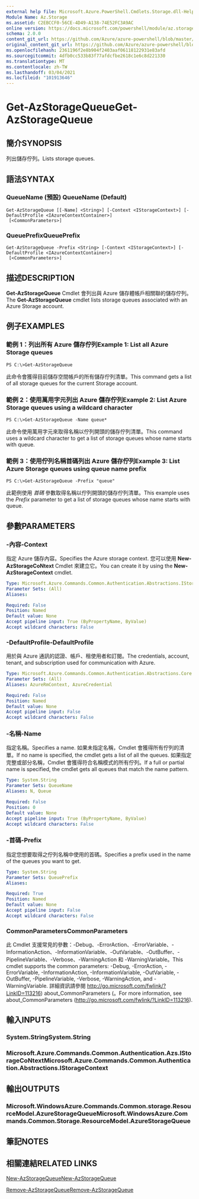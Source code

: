 ```yaml
---
external help file: Microsoft.Azure.PowerShell.Cmdlets.Storage.dll-Help.xml
Module Name: Az.Storage
ms.assetid: C2EBCCF0-56CE-4D49-A138-74E52FC3A9AC
online version: https://docs.microsoft.com/powershell/module/az.storage/get-azstoragequeue
schema: 2.0.0
content_git_url: https://github.com/Azure/azure-powershell/blob/master/src/Storage/Storage.Management/help/Get-AzStorageQueue.md
original_content_git_url: https://github.com/Azure/azure-powershell/blob/master/src/Storage/Storage.Management/help/Get-AzStorageQueue.md
ms.openlocfilehash: 2361196f2e8b904f2403aaf06118122931e83afd
ms.sourcegitcommit: 4dfb0cc533b83f77afdcfbe2618c1e6c8d221330
ms.translationtype: MT
ms.contentlocale: zh-TW
ms.lasthandoff: 03/04/2021
ms.locfileid: "101913646"
---
```

# <span data-ttu-id="b97b4-101">Get-AzStorageQueue</span><span class="sxs-lookup"><span data-stu-id="b97b4-101">Get-AzStorageQueue</span></span>

## <span data-ttu-id="b97b4-102">簡介</span><span class="sxs-lookup"><span data-stu-id="b97b4-102">SYNOPSIS</span></span>
<span data-ttu-id="b97b4-103">列出儲存佇列。</span><span class="sxs-lookup"><span data-stu-id="b97b4-103">Lists storage queues.</span></span>

## <span data-ttu-id="b97b4-104">語法</span><span class="sxs-lookup"><span data-stu-id="b97b4-104">SYNTAX</span></span>

### <span data-ttu-id="b97b4-105">QueueName (預設) </span><span class="sxs-lookup"><span data-stu-id="b97b4-105">QueueName (Default)</span></span>
```
Get-AzStorageQueue [[-Name] <String>] [-Context <IStorageContext>] [-DefaultProfile <IAzureContextContainer>]
 [<CommonParameters>]
```

### <span data-ttu-id="b97b4-106">QueuePrefix</span><span class="sxs-lookup"><span data-stu-id="b97b4-106">QueuePrefix</span></span>
```
Get-AzStorageQueue -Prefix <String> [-Context <IStorageContext>] [-DefaultProfile <IAzureContextContainer>]
 [<CommonParameters>]
```

## <span data-ttu-id="b97b4-107">描述</span><span class="sxs-lookup"><span data-stu-id="b97b4-107">DESCRIPTION</span></span>
<span data-ttu-id="b97b4-108">**Get-AzStorageQueue** Cmdlet 會列出與 Azure 儲存體帳戶相關聯的儲存佇列。</span><span class="sxs-lookup"><span data-stu-id="b97b4-108">The **Get-AzStorageQueue** cmdlet lists storage queues associated with an Azure Storage account.</span></span>

## <span data-ttu-id="b97b4-109">例子</span><span class="sxs-lookup"><span data-stu-id="b97b4-109">EXAMPLES</span></span>

### <span data-ttu-id="b97b4-110">範例 1：列出所有 Azure 儲存佇列</span><span class="sxs-lookup"><span data-stu-id="b97b4-110">Example 1: List all Azure Storage queues</span></span>
```
PS C:\>Get-AzStorageQueue
```

<span data-ttu-id="b97b4-111">此命令會獲得目前儲存空間帳戶的所有儲存佇列清單。</span><span class="sxs-lookup"><span data-stu-id="b97b4-111">This command gets a list of all storage queues for the current Storage account.</span></span>

### <span data-ttu-id="b97b4-112">範例 2：使用萬用字元列出 Azure 儲存佇列</span><span class="sxs-lookup"><span data-stu-id="b97b4-112">Example 2: List Azure Storage queues using a wildcard character</span></span>
```
PS C:\>Get-AzStorageQueue -Name queue*
```

<span data-ttu-id="b97b4-113">此命令使用萬用字元來取得名稱以佇列開頭的儲存佇列清單。</span><span class="sxs-lookup"><span data-stu-id="b97b4-113">This command uses a wildcard character to get a list of storage queues whose name starts with queue.</span></span>

### <span data-ttu-id="b97b4-114">範例 3：使用佇列名稱首碼列出 Azure 儲存佇列</span><span class="sxs-lookup"><span data-stu-id="b97b4-114">Example 3: List Azure Storage queues using queue name prefix</span></span>
```
PS C:\>Get-AzStorageQueue -Prefix "queue"
```

<span data-ttu-id="b97b4-115">此範例使用 *首碼* 參數取得名稱以佇列開頭的儲存佇列清單。</span><span class="sxs-lookup"><span data-stu-id="b97b4-115">This example uses the *Prefix* parameter to get a list of storage queues whose name starts with queue.</span></span>

## <span data-ttu-id="b97b4-116">參數</span><span class="sxs-lookup"><span data-stu-id="b97b4-116">PARAMETERS</span></span>

### <span data-ttu-id="b97b4-117">-內容</span><span class="sxs-lookup"><span data-stu-id="b97b4-117">-Context</span></span>
<span data-ttu-id="b97b4-118">指定 Azure 儲存內容。</span><span class="sxs-lookup"><span data-stu-id="b97b4-118">Specifies the Azure storage context.</span></span>
<span data-ttu-id="b97b4-119">您可以使用 **New-AzStorageCoNtext** Cmdlet 來建立它。</span><span class="sxs-lookup"><span data-stu-id="b97b4-119">You can create it by using the **New-AzStorageContext** cmdlet.</span></span>

```yaml
Type: Microsoft.Azure.Commands.Common.Authentication.Abstractions.IStorageContext
Parameter Sets: (All)
Aliases:

Required: False
Position: Named
Default value: None
Accept pipeline input: True (ByPropertyName, ByValue)
Accept wildcard characters: False
```

### <span data-ttu-id="b97b4-120">-DefaultProfile</span><span class="sxs-lookup"><span data-stu-id="b97b4-120">-DefaultProfile</span></span>
<span data-ttu-id="b97b4-121">用於與 Azure 通訊的認證、帳戶、租使用者和訂閱。</span><span class="sxs-lookup"><span data-stu-id="b97b4-121">The credentials, account, tenant, and subscription used for communication with Azure.</span></span>

```yaml
Type: Microsoft.Azure.Commands.Common.Authentication.Abstractions.Core.IAzureContextContainer
Parameter Sets: (All)
Aliases: AzureRmContext, AzureCredential

Required: False
Position: Named
Default value: None
Accept pipeline input: False
Accept wildcard characters: False
```

### <span data-ttu-id="b97b4-122">-名稱</span><span class="sxs-lookup"><span data-stu-id="b97b4-122">-Name</span></span>
<span data-ttu-id="b97b4-123">指定名稱。</span><span class="sxs-lookup"><span data-stu-id="b97b4-123">Specifies a name.</span></span>
<span data-ttu-id="b97b4-124">如果未指定名稱，Cmdlet 會獲得所有佇列的清單。</span><span class="sxs-lookup"><span data-stu-id="b97b4-124">If no name is specified, the cmdlet gets a list of all the queues.</span></span>
<span data-ttu-id="b97b4-125">如果指定完整或部分名稱，Cmdlet 會獲得符合名稱模式的所有佇列。</span><span class="sxs-lookup"><span data-stu-id="b97b4-125">If a full or partial name is specified, the cmdlet gets all queues that match the name pattern.</span></span>

```yaml
Type: System.String
Parameter Sets: QueueName
Aliases: N, Queue

Required: False
Position: 0
Default value: None
Accept pipeline input: True (ByPropertyName, ByValue)
Accept wildcard characters: False
```

### <span data-ttu-id="b97b4-126">-首碼</span><span class="sxs-lookup"><span data-stu-id="b97b4-126">-Prefix</span></span>
<span data-ttu-id="b97b4-127">指定您想要取得之佇列名稱中使用的首碼。</span><span class="sxs-lookup"><span data-stu-id="b97b4-127">Specifies a prefix used in the name of the queues you want to get.</span></span>

```yaml
Type: System.String
Parameter Sets: QueuePrefix
Aliases:

Required: True
Position: Named
Default value: None
Accept pipeline input: False
Accept wildcard characters: False
```

### <span data-ttu-id="b97b4-128">CommonParameters</span><span class="sxs-lookup"><span data-stu-id="b97b4-128">CommonParameters</span></span>
<span data-ttu-id="b97b4-129">此 Cmdlet 支援常見的參數：-Debug、-ErrorAction、-ErrorVariable、-InformationAction、-InformationVariable、-OutVariable、-OutBuffer、-PipelineVariable、-Verbose、-WarningAction 和 -WarningVariable。</span><span class="sxs-lookup"><span data-stu-id="b97b4-129">This cmdlet supports the common parameters: -Debug, -ErrorAction, -ErrorVariable, -InformationAction, -InformationVariable, -OutVariable, -OutBuffer, -PipelineVariable, -Verbose, -WarningAction, and -WarningVariable.</span></span> <span data-ttu-id="b97b4-130">詳細資訊請參閱 http://go.microsoft.com/fwlink/?LinkID=113216) about_CommonParameters (。</span><span class="sxs-lookup"><span data-stu-id="b97b4-130">For more information, see about_CommonParameters (http://go.microsoft.com/fwlink/?LinkID=113216).</span></span>

## <span data-ttu-id="b97b4-131">輸入</span><span class="sxs-lookup"><span data-stu-id="b97b4-131">INPUTS</span></span>

### <span data-ttu-id="b97b4-132">System.String</span><span class="sxs-lookup"><span data-stu-id="b97b4-132">System.String</span></span>

### <span data-ttu-id="b97b4-133">Microsoft.Azure.Commands.Common.Authentication.Azs.IStorageCoNtext</span><span class="sxs-lookup"><span data-stu-id="b97b4-133">Microsoft.Azure.Commands.Common.Authentication.Abstractions.IStorageContext</span></span>

## <span data-ttu-id="b97b4-134">輸出</span><span class="sxs-lookup"><span data-stu-id="b97b4-134">OUTPUTS</span></span>

### <span data-ttu-id="b97b4-135">Microsoft.WindowsAzure.Commands.Common.storage.ResourceModel.AzureStorageQueue</span><span class="sxs-lookup"><span data-stu-id="b97b4-135">Microsoft.WindowsAzure.Commands.Common.Storage.ResourceModel.AzureStorageQueue</span></span>

## <span data-ttu-id="b97b4-136">筆記</span><span class="sxs-lookup"><span data-stu-id="b97b4-136">NOTES</span></span>

## <span data-ttu-id="b97b4-137">相關連結</span><span class="sxs-lookup"><span data-stu-id="b97b4-137">RELATED LINKS</span></span>

[<span data-ttu-id="b97b4-138">New-AzStorageQueue</span><span class="sxs-lookup"><span data-stu-id="b97b4-138">New-AzStorageQueue</span></span>](./New-AzStorageQueue.md)

[<span data-ttu-id="b97b4-139">Remove-AzStorageQueue</span><span class="sxs-lookup"><span data-stu-id="b97b4-139">Remove-AzStorageQueue</span></span>](./Remove-AzStorageQueue.md)


